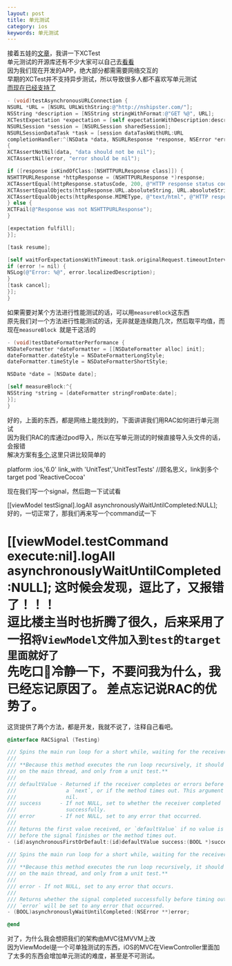 ```yaml
---
layout: post
title: 单元测试
category: ios
keywords: 单元测试
---
```



接着五娃的[文章](http://meiyou.im/23)，我讲一下XCTest  
单元测试的开源库还有不少大家可以自己去[看看](http://nshipster.com/unit-testing/#open-source-libraries)  
因为我们现在开发的APP，绝大部分都需需要网络交互的  
早期的XCTest并不支持异步测试，所以导致很多人都不喜欢写单元测试  
[而现在已经支持了](http://nshipster.com/xctestcase/)  
```objective-c
- (void)testAsynchronousURLConnection {
NSURL *URL = [NSURL URLWithString:@"http://nshipster.com/"];
NSString *description = [NSString stringWithFormat:@"GET %@", URL];
XCTestExpectation *expectation = [self expectationWithDescription:description];
NSURLSession *session = [NSURLSession sharedSession];
NSURLSessionDataTask *task = [session dataTaskWithURL:URL
completionHandler:^(NSData *data, NSURLResponse *response, NSError *error)
{
XCTAssertNotNil(data, "data should not be nil");
XCTAssertNil(error, "error should be nil");

if ([response isKindOfClass:[NSHTTPURLResponse class]]) {
NSHTTPURLResponse *httpResponse = (NSHTTPURLResponse *)response;
XCTAssertEqual(httpResponse.statusCode, 200, @"HTTP response status code should be 200");
XCTAssertEqualObjects(httpResponse.URL.absoluteString, URL.absoluteString, @"HTTP response URL should be equal to original URL");
XCTAssertEqualObjects(httpResponse.MIMEType, @"text/html", @"HTTP response content type should be text/html");
} else {
XCTFail(@"Response was not NSHTTPURLResponse");
}

[expectation fulfill];
}];

[task resume];

[self waitForExpectationsWithTimeout:task.originalRequest.timeoutInterval handler:^(NSError *error) {
if (error != nil) {
NSLog(@"Error: %@", error.localizedDescription);    
}
[task cancel];
}];
}
```

如果需要对某个方法进行性能测试的话，可以用`measureBlock`这东西  
原先我们对一个方法进行性能测试的话，无非就是连续跑几次，然后取平均值，而现在`measureBlock `就是干这活的  
```objective-c
- (void)testDateFormatterPerformance {
NSDateFormatter *dateFormatter = [[NSDateFormatter alloc] init];
dateFormatter.dateStyle = NSDateFormatterLongStyle;
dateFormatter.timeStyle = NSDateFormatterShortStyle;

NSDate *date = [NSDate date];

[self measureBlock:^{
NSString *string = [dateFormatter stringFromDate:date];
}];
}
```

好的，上面的东西，都是网络上能找到的，下面讲讲我们用RAC如何进行单元测试  
因为我们RAC的库通过pod导入，所以在写单元测试的时候直接导入头文件的话，会报错  
解决方案有[多个](),这里只讲比较简单的

platform :ios,'6.0'
link_with 'UnitTest','UnitTestTests' //顾名思义，link到多个target
pod 'ReactiveCocoa'

现在我们写一个signal，然后跑一下试试看

[[viewModel testSignal].logAll asynchronouslyWaitUntilCompleted:NULL];
好的，一切正常了，那我们再来写一个command试一下

[[viewModel.testCommand execute:nil].logAll asynchronouslyWaitUntilCompleted:NULL];
这时候会发现，逗比了，又报错了！！！  
逗比楼主当时也折腾了很久，后来采用了一招`将ViewModel文件加入到test的target里面就好了`  
先吃口💩冷静一下，不要问我为什么，我已经忘记原因了。
差点忘记说RAC的优势了。
==	 
这货提供了两个方法，都是开发，我就不说了，注释自己看吧。
```objective-c
@interface RACSignal (Testing)

/// Spins the main run loop for a short while, waiting for the receiver to send a `next`.
///
/// **Because this method executes the run loop recursively, it should only be used
/// on the main thread, and only from a unit test.**
///
/// defaultValue - Returned if the receiver completes or errors before sending
///                a `next`, or if the method times out. This argument may be
///                nil.
/// success      - If not NULL, set to whether the receiver completed
///                successfully.
/// error        - If not NULL, set to any error that occurred.
///
/// Returns the first value received, or `defaultValue` if no value is received
/// before the signal finishes or the method times out.
- (id)asynchronousFirstOrDefault:(id)defaultValue success:(BOOL *)success error:(NSError **)error;

/// Spins the main run loop for a short while, waiting for the receiver to complete.
///
/// **Because this method executes the run loop recursively, it should only be used
/// on the main thread, and only from a unit test.**
///
/// error - If not NULL, set to any error that occurs.
///
/// Returns whether the signal completed successfully before timing out. If NO,
/// `error` will be set to any error that occurred.
- (BOOL)asynchronouslyWaitUntilCompleted:(NSError **)error;

@end
```


对了，为什么我会想把我们的架构由MVC往MVVM上改  
因为ViewModel是一个可单独测试的东西，iOS的MVC在ViewController里面加了太多的东西会增加单元测试的难度，甚至是不可测试。